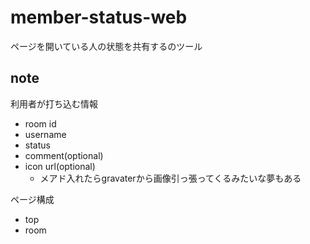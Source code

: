 # member-status-web

ページを開いている人の状態を共有するのツール

## note

利用者が打ち込む情報

- room id
- username
- status
- comment(optional)
- icon url(optional)
  - メアド入れたらgravaterから画像引っ張ってくるみたいな夢もある

ページ構成

- top
- room
